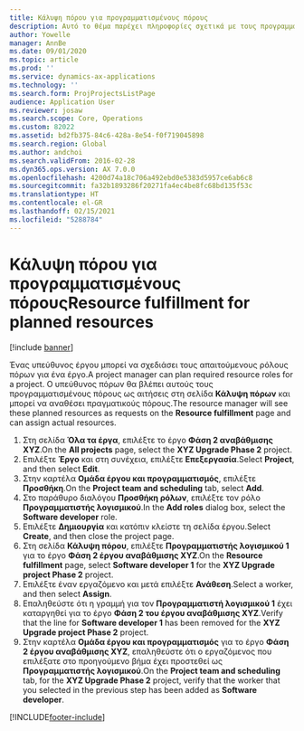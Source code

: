 ```yaml
---
title: Κάλυψη πόρου για προγραμματισμένους πόρους
description: Αυτό το θέμα παρέχει πληροφορίες σχετικά με τους προγραμματισμένους πόρους για ένα έργο.
author: Yowelle
manager: AnnBe
ms.date: 09/01/2020
ms.topic: article
ms.prod: ''
ms.service: dynamics-ax-applications
ms.technology: ''
ms.search.form: ProjProjectsListPage
audience: Application User
ms.reviewer: josaw
ms.search.scope: Core, Operations
ms.custom: 82022
ms.assetid: bd2fb375-84c6-428a-8e54-f0f719045898
ms.search.region: Global
ms.author: andchoi
ms.search.validFrom: 2016-02-28
ms.dyn365.ops.version: AX 7.0.0
ms.openlocfilehash: 4200d74a18c706a492ebd0e5383d5957ce6ab6c8
ms.sourcegitcommit: fa32b1893286f20271fa4ec4be8fc68bd135f53c
ms.translationtype: HT
ms.contentlocale: el-GR
ms.lasthandoff: 02/15/2021
ms.locfileid: "5288784"
---
```

# <a name="resource-fulfillment-for-planned-resources"></a><span data-ttu-id="1df9c-103">Κάλυψη πόρου για προγραμματισμένους πόρους</span><span class="sxs-lookup"><span data-stu-id="1df9c-103">Resource fulfillment for planned resources</span></span>

[!include [banner](../includes/banner.md)]

<span data-ttu-id="1df9c-104">Ένας υπεύθυνος έργου μπορεί να σχεδιάσει τους απαιτούμενους ρόλους πόρων για ένα έργο.</span><span class="sxs-lookup"><span data-stu-id="1df9c-104">A project manager can plan required resource roles for a project.</span></span> <span data-ttu-id="1df9c-105">Ο υπεύθυνος πόρων θα βλέπει αυτούς τους προγραμματισμένους πόρους ως αιτήσεις στη σελίδα **Κάλυψη πόρων** και μπορεί να αναθέσει πραγματικούς πόρους.</span><span class="sxs-lookup"><span data-stu-id="1df9c-105">The resource manager will see these planned resources as requests on the **Resource fulfillment** page and can assign actual resources.</span></span>

1. <span data-ttu-id="1df9c-106">Στη σελίδα **Όλα τα έργα**, επιλέξτε το έργο **Φάση 2 αναβάθμισης XYZ**.</span><span class="sxs-lookup"><span data-stu-id="1df9c-106">On the **All projects** page, select the **XYZ Upgrade Phase 2** project.</span></span>
2. <span data-ttu-id="1df9c-107">Επιλέξτε **Έργο** και στη συνέχεια, επιλέξτε **Επεξεργασία**.</span><span class="sxs-lookup"><span data-stu-id="1df9c-107">Select **Project**, and then select **Edit**.</span></span>
3. <span data-ttu-id="1df9c-108">Στην καρτέλα **Ομάδα έργου και προγραμματισμός**, επιλέξτε **Προσθήκη**.</span><span class="sxs-lookup"><span data-stu-id="1df9c-108">On the **Project team and scheduling** tab, select **Add**.</span></span>
4. <span data-ttu-id="1df9c-109">Στο παράθυρο διαλόγου **Προσθήκη ρόλων**, επιλέξτε τον ρόλο **Προγραμματιστής λογισμικού**.</span><span class="sxs-lookup"><span data-stu-id="1df9c-109">In the **Add roles** dialog box, select the **Software developer** role.</span></span>
5. <span data-ttu-id="1df9c-110">Επιλέξτε **Δημιουργία** και κατόπιν κλείστε τη σελίδα έργου.</span><span class="sxs-lookup"><span data-stu-id="1df9c-110">Select **Create**, and then close the project page.</span></span>
6. <span data-ttu-id="1df9c-111">Στη σελίδα **Κάλυψη πόρου**, επιλέξτε **Προγραμματιστής λογισμικού 1** για το έργο **Φάση 2 έργου αναβάθμισης XYZ**.</span><span class="sxs-lookup"><span data-stu-id="1df9c-111">On the **Resource fulfillment** page, select **Software developer 1** for the **XYZ Upgrade project Phase 2** project.</span></span>
7. <span data-ttu-id="1df9c-112">Επιλέξτε έναν εργαζόμενο και μετά επιλέξτε **Ανάθεση**.</span><span class="sxs-lookup"><span data-stu-id="1df9c-112">Select a worker, and then select **Assign**.</span></span>
8. <span data-ttu-id="1df9c-113">Επαληθεύστε ότι η γραμμή για τον **Προγραμματιστή λογισμικού 1** έχει καταργηθεί για το έργο **Φάση 2 του έργου αναβάθμισης XYZ**.</span><span class="sxs-lookup"><span data-stu-id="1df9c-113">Verify that the line for **Software developer 1** has been removed for the **XYZ Upgrade project Phase 2** project.</span></span>
9. <span data-ttu-id="1df9c-114">Στην καρτέλα **Ομάδα έργου και προγραμματισμός** για το έργο **Φάση 2 έργου αναβάθμισης XYZ**, επαληθεύστε ότι ο εργαζόμενος που επιλέξατε στο προηγούμενο βήμα έχει προστεθεί ως **Προγραμματιστής λογισμικού**.</span><span class="sxs-lookup"><span data-stu-id="1df9c-114">On the **Project team and scheduling** tab, for the **XYZ Upgrade Phase 2** project, verify that the worker that you selected in the previous step has been added as **Software developer**.</span></span>


[!INCLUDE[footer-include](../includes/footer-banner.md)]